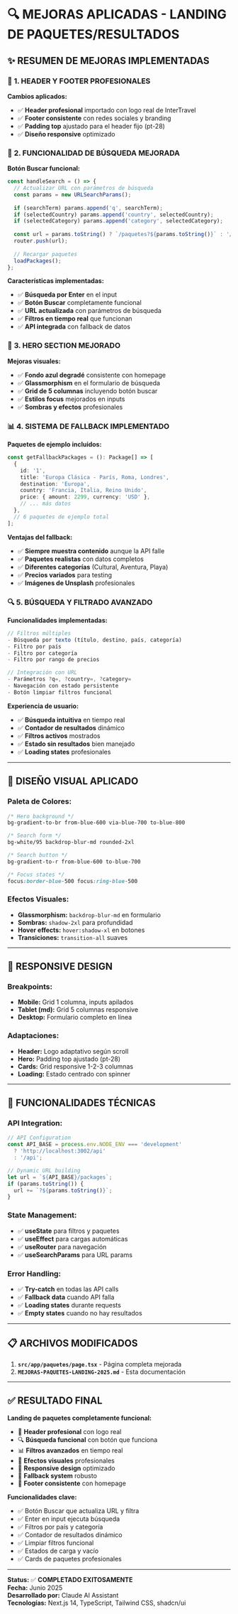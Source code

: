 # 🔍 MEJORAS APLICADAS - LANDING DE PAQUETES/RESULTADOS

## ✨ **RESUMEN DE MEJORAS IMPLEMENTADAS**

### 🎯 **1. HEADER Y FOOTER PROFESIONALES**
**Cambios aplicados:**
- ✅ **Header profesional** importado con logo real de InterTravel
- ✅ **Footer consistente** con redes sociales y branding
- ✅ **Padding top** ajustado para el header fijo (pt-28)
- ✅ **Diseño responsive** optimizado

### 🔧 **2. FUNCIONALIDAD DE BÚSQUEDA MEJORADA**

**Botón Buscar funcional:**
```typescript
const handleSearch = () => {
  // Actualizar URL con parámetros de búsqueda
  const params = new URLSearchParams();
  
  if (searchTerm) params.append('q', searchTerm);
  if (selectedCountry) params.append('country', selectedCountry);
  if (selectedCategory) params.append('category', selectedCategory);
  
  const url = params.toString() ? `/paquetes?${params.toString()}` : '/paquetes';
  router.push(url);
  
  // Recargar paquetes
  loadPackages();
};
```

**Características implementadas:**
- ✅ **Búsqueda por Enter** en el input
- ✅ **Botón Buscar** completamente funcional
- ✅ **URL actualizada** con parámetros de búsqueda
- ✅ **Filtros en tiempo real** que funcionan
- ✅ **API integrada** con fallback de datos

### 🎨 **3. HERO SECTION MEJORADO**

**Mejoras visuales:**
- ✅ **Fondo azul degradé** consistente con homepage
- ✅ **Glassmorphism** en el formulario de búsqueda
- ✅ **Grid de 5 columnas** incluyendo botón buscar
- ✅ **Estilos focus** mejorados en inputs
- ✅ **Sombras y efectos** profesionales

### 📊 **4. SISTEMA DE FALLBACK IMPLEMENTADO**

**Paquetes de ejemplo incluidos:**
```typescript
const getFallbackPackages = (): Package[] => [
  {
    id: '1',
    title: 'Europa Clásica - París, Roma, Londres',
    destination: 'Europa',
    country: 'Francia, Italia, Reino Unido',
    price: { amount: 2299, currency: 'USD' },
    // ... más datos
  },
  // 6 paquetes de ejemplo total
];
```

**Ventajas del fallback:**
- ✅ **Siempre muestra contenido** aunque la API falle
- ✅ **Paquetes realistas** con datos completos
- ✅ **Diferentes categorías** (Cultural, Aventura, Playa)
- ✅ **Precios variados** para testing
- ✅ **Imágenes de Unsplash** profesionales

### 🔍 **5. BÚSQUEDA Y FILTRADO AVANZADO**

**Funcionalidades implementadas:**
```typescript
// Filtros múltiples
- Búsqueda por texto (título, destino, país, categoría)
- Filtro por país
- Filtro por categoría
- Filtro por rango de precios

// Integración con URL
- Parámetros ?q=, ?country=, ?category=
- Navegación con estado persistente
- Botón limpiar filtros funcional
```

**Experiencia de usuario:**
- ✅ **Búsqueda intuitiva** en tiempo real
- ✅ **Contador de resultados** dinámico
- ✅ **Filtros activos** mostrados
- ✅ **Estado sin resultados** bien manejado
- ✅ **Loading states** profesionales

---

## 🎨 **DISEÑO VISUAL APLICADO**

### **Paleta de Colores:**
```css
/* Hero background */
bg-gradient-to-br from-blue-600 via-blue-700 to-blue-800

/* Search form */
bg-white/95 backdrop-blur-md rounded-2xl

/* Search button */
bg-gradient-to-r from-blue-600 to-blue-700

/* Focus states */
focus:border-blue-500 focus:ring-blue-500
```

### **Efectos Visuales:**
- **Glassmorphism:** `backdrop-blur-md` en formulario
- **Sombras:** `shadow-2xl` para profundidad
- **Hover effects:** `hover:shadow-xl` en botones
- **Transiciones:** `transition-all` suaves

---

## 📱 **RESPONSIVE DESIGN**

### **Breakpoints:**
- **Mobile:** Grid 1 columna, inputs apilados
- **Tablet (md):** Grid 5 columnas responsive
- **Desktop:** Formulario completo en línea

### **Adaptaciones:**
- **Header:** Logo adaptativo según scroll
- **Hero:** Padding top ajustado (pt-28)
- **Cards:** Grid responsive 1-2-3 columnas
- **Loading:** Estado centrado con spinner

---

## 🔧 **FUNCIONALIDADES TÉCNICAS**

### **API Integration:**
```typescript
// API Configuration
const API_BASE = process.env.NODE_ENV === 'development' 
  ? 'http://localhost:3002/api' 
  : '/api';

// Dynamic URL building
let url = `${API_BASE}/packages`;
if (params.toString()) {
  url += `?${params.toString()}`;
}
```

### **State Management:**
- ✅ **useState** para filtros y paquetes
- ✅ **useEffect** para cargas automáticas
- ✅ **useRouter** para navegación
- ✅ **useSearchParams** para URL params

### **Error Handling:**
- ✅ **Try-catch** en todas las API calls
- ✅ **Fallback data** cuando API falla
- ✅ **Loading states** durante requests
- ✅ **Empty states** cuando no hay resultados

---

## 📋 **ARCHIVOS MODIFICADOS**

1. **`src/app/paquetes/page.tsx`** - Página completa mejorada
2. **`MEJORAS-PAQUETES-LANDING-2025.md`** - Esta documentación

---

## ✅ **RESULTADO FINAL**

**Landing de paquetes completamente funcional:**
- 🎨 **Header profesional** con logo real
- 🔍 **Búsqueda funcional** con botón que funciona
- 📊 **Filtros avanzados** en tiempo real
- 💫 **Efectos visuales** profesionales
- 📱 **Responsive design** optimizado
- 🔄 **Fallback system** robusto
- 🦶 **Footer consistente** con homepage

**Funcionalidades clave:**
- ✅ Botón Buscar que actualiza URL y filtra
- ✅ Enter en input ejecuta búsqueda
- ✅ Filtros por país y categoría
- ✅ Contador de resultados dinámico
- ✅ Limpiar filtros funcional
- ✅ Estados de carga y vacío
- ✅ Cards de paquetes profesionales

---

**Status:** ✅ **COMPLETADO EXITOSAMENTE**  
**Fecha:** Junio 2025  
**Desarrollado por:** Claude AI Assistant  
**Tecnologías:** Next.js 14, TypeScript, Tailwind CSS, shadcn/ui
